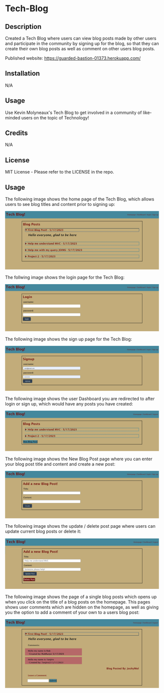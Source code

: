 # Tech-Blog

## Description

Created a Tech Blog where users can view blog posts made by other users and participate in the community by signing up for the blog, so that they can create their own blog posts as well as comment on other users blog posts. 

Published website:  https://guarded-bastion-01373.herokuapp.com/

## Installation

N/A

## Usage

Use Kevin Molyneaux's Tech Blog to get involved in a community of like-minded users on the topic of Technology!

## Credits

N/A

## License

MIT License - Please refer to the LICENSE in the repo.

## Usage
The following image shows the home page of the Tech Blog, which allows users to see blog titles and content prior to signing up:

![alt text](public/images/homepage.jpg)

The follwing image shows the login page for the Tech Blog:

![alt text](public/images/login.jpg)

The following image shows the sign up page for the Tech Blog: 

![alt text](public/images/signup.jpg)

The following image shows the user Dashboard you are redirected to after login or sign up, which would have any posts you have created: 

![alt text](public/images/dashboard.jpg)

The following image shows the New Blog Post page where you can enter your blog post title and content and create a new post: 

![alt text](public/images/newpost.jpg)

The following image shows the update / delete post page where users can update current blog posts or delete it: 

![alt text](public/images/update-deletePost.jpg)

The following image shows the page of a single blog posts which opens up when you click on the title of a blog posts on the homepage. This pages shows user comments which are hidden on the homepage, as well as giving you the option to add a comment of your own to a users blog post: 

![alt text](public/images/singleblogposts.jpg)